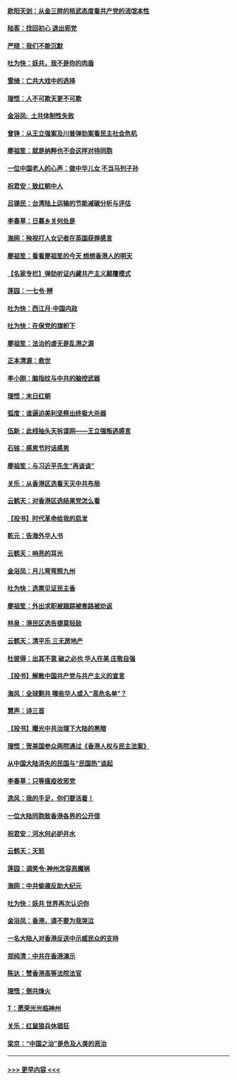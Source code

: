 #### [欧阳天剑：从金三胖的核武态度看共产党的流氓本性](../pages/nsc993/n11702238.md?t=12060755) 
#### [陆客：找回初心 退出邪党](../pages/nsc993/n11702213.md?t=12060755) 
#### [严晓：我们不能沉默](../pages/nsc993/n11702110.md?t=12060755) 
#### [吐为快：妖共，我不是你的肉盾](../pages/nsc993/n11701366.md?t=12060755) 
#### [雪绮：亡共大戏中的选择](../pages/nsc993/n11699922.md?t=12060755) 
#### [理悟：人不可欺天更不可欺](../pages/nsc993/n11699657.md?t=12060755) 
#### [金浴凤:  土共体制性失败](../pages/nsc993/n11699361.md?t=12060755) 
#### [曾铮：从王立强案及川普弹劾案看民主社会危机](../pages/nsc993/n11699318.md?t=12060755) 
#### [廖祖笙：就是纳粹也不会这样对待同胞](../pages/nsc993/n11697658.md?t=12060755) 
#### [一位中国老人的心声：做中华儿女 不当马列子孙](../pages/nsc993/n11697525.md?t=12060755) 
#### [祝君安：致红朝中人](../pages/nsc993/n11697518.md?t=12060755) 
#### [吕锡民：台湾陆上运输的节能减碳分析与评估](../pages/nsc993/n11694983.md?t=12060755) 
#### [李春草：日暮乡关何处是](../pages/nsc993/n11694805.md?t=12060755) 
#### [海网：殃视打人女记者在英国获罪感言](../pages/nsc993/n11693832.md?t=12060755) 
#### [廖祖笙：看看廖祖笙的今天 想想香港人的明天](../pages/nsc993/n11693707.md?t=12060755) 
#### [【名家专栏】弹劾听证内藏共产主义颠覆模式](../pages/nsc993/n11693563.md?t=12060755) 
#### [莲园：一七令‧辨](../pages/nsc993/n11692558.md?t=12060755) 
#### [吐为快：西江月·中国内政](../pages/nsc993/n11692071.md?t=12060755) 
#### [吐为快：在保党的旗帜下](../pages/nsc993/n11691188.md?t=12060755) 
#### [廖祖笙：法治的虚无是乱港之源](../pages/nsc993/n11690605.md?t=12060755) 
#### [正本清源：救世](../pages/nsc993/n11689134.md?t=12060755) 
#### [李小刚：脑指纹与中共的脑控武器](../pages/nsc993/n11688900.md?t=12060755) 
#### [理悟：末日红朝](../pages/nsc993/n11688829.md?t=12060755) 
#### [弧度：谁逼迫美利坚祭出终极大杀器](../pages/nsc993/n11688735.md?t=12060755) 
#### [伍新：此线抽头天拆谍网——王立强叛逃感言](../pages/nsc993/n11687981.md?t=12060755) 
#### [石铭：感恩节时话感恩](../pages/nsc993/n11687568.md?t=12060755) 
#### [廖祖笙：与习近平先生“再谈谈”](../pages/nsc993/n11687005.md?t=12060755) 
#### [关乐：从香港区选看天灭中共布局](../pages/nsc993/n11686647.md?t=12060755) 
#### [云鹤天：对香港区选结果党怎么看](../pages/nsc993/n11686216.md?t=12060755) 
#### [【投书】时代革命给我的启发](../pages/nsc993/n11684287.md?t=12060755) 
#### [乾元：告海外华人书](../pages/nsc993/n11684044.md?t=12060755) 
#### [云鹤天：响亮的耳光](../pages/nsc993/n11684254.md?t=12060755) 
#### [金浴凤：月儿弯弯照九州](../pages/nsc993/n11684231.md?t=12060755) 
#### [吐为快：选票见证民主香](../pages/nsc993/n11684206.md?t=12060755) 
#### [廖祖笙：外出求职被跟踪被套路被劝返](../pages/nsc993/n11683874.md?t=12060755) 
#### [林泉：港民区选告捷莫轻敌](../pages/nsc993/n11683930.md?t=12060755) 
#### [云鹤天：清平乐 三无房地产](../pages/nsc993/n11681521.md?t=12060755) 
#### [杜彼得：出其不意 破之必也 华人在美 庄敬自强](../pages/nsc993/n11679554.md?t=12060755) 
#### [【投书】解散中国共产党与共产主义的宣言](../pages/nsc993/n11679177.md?t=12060755) 
#### [海风：全球剿共 哪些华人或入“高危名单”？](../pages/nsc993/n11678617.md?t=12060755) 
#### [慧声：诗三首](../pages/nsc993/n11678848.md?t=12060755) 
#### [【投书】曝光中共治理下大陆的黑暗](../pages/nsc993/n11678674.md?t=12060755) 
#### [理悟：贺美国参众两院通过《香港人权与民主法案》](../pages/nsc993/n11678104.md?t=12060755) 
#### [从中国大陆消失的民国与“民国热”谈起](../pages/nsc993/n11678075.md?t=12060755) 
#### [李春草：只等瘟疫收邪党](../pages/nsc993/n11677308.md?t=12060755) 
#### [逸风：我的手足，你们要活着！](../pages/nsc993/n11676352.md?t=12060755) 
#### [一位大陆同胞致香港各界的公开信](../pages/nsc993/n11675761.md?t=12060755) 
#### [祝君安：河水何必妒井水](../pages/nsc993/n11675746.md?t=12060755) 
#### [云鹤天：天怒](../pages/nsc993/n11675718.md?t=12060755) 
#### [莲园：调笑令‧神州怎容恶魔祸](../pages/nsc993/n11675648.md?t=12060755) 
#### [海网：中共偷袭反助大纪元](../pages/nsc993/n11673515.md?t=12060755) 
#### [吐为快：妖共 世界再次认识你](../pages/nsc993/n11673506.md?t=12060755) 
#### [金浴凤：香港，请不要为我哭泣](../pages/nsc993/n11673248.md?t=12060755) 
#### [一名大陆人对香港反送中示威民众的支持](../pages/nsc993/n11672615.md?t=12060755) 
#### [郑纯清：中共在香港演示](../pages/nsc993/n11670539.md?t=12060755) 
#### [陈达：赞香港高等法院法官](../pages/nsc993/n11669542.md?t=12060755) 
#### [理悟：倒共烽火](../pages/nsc993/n11668844.md?t=12060755) 
#### [T：愿荣光光临神州](../pages/nsc993/n11668421.md?t=12060755) 
#### [关乐：红鼠狼兵休猖狂](../pages/nsc993/n11668378.md?t=12060755) 
#### [梁京：“中国之治”是危及人类的恶治](../pages/nsc993/n11668328.md?t=12060755) 

----
#### [ >>> 更早内容 <<< ](../indexes/nsc993-earlier.md)
